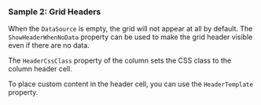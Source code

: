 ### Sample 2: Grid Headers

When the `DataSource` is empty, the grid will not appear at all by default. The `ShowHeaderWhenNoData` property can be used to make the grid header visible even if there are no data.

The `HeaderCssClass` property of the column sets the CSS class to the column header cell.

To place custom content in the header cell, you can use the `HeaderTemplate` property.